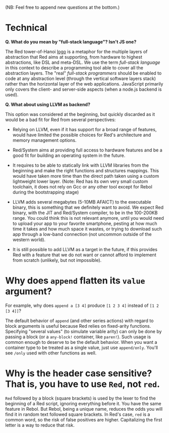 (NB: Feel free to append new questions at the bottom.)

# Technical

**Q. What do you mean by "full-stack language"? Isn't JS one?**

The Red tower-of-Hanoi [logo](http://i.stack.imgur.com/4iHfk.png) is a metaphor for the multiple layers of abstraction that Red aims at supporting, from hardware to highest abstractions, like DSL and meta-DSL. We use the term _full-stack language_ in this context to describe a programming tool able to cover all the abstraction layers. The "real" _full-stack programmers_ should be enabled to code at any abstraction level (through the vertical software layers stack) rather than the horizontal layer of the web applications. JavaScript primarily only covers the client- and server-side aspects (when a node.js backend is used).

**Q. What about using LLVM as backend?**

This option was considered at the beginning, but quickly discarded as it would be a bad fit for Red from several perspectives:

* Relying on LLVM, even if it has support for a broad range of features, would have limited the possible choices for Red's architecture and memory management options. 

* Red/System aims at providing full access to hardware features and be a good fit for building an operating system in the future.

* It requires to be able to statically link with LLVM libraries from the beginning and make the right functions and structures mappings. This would have taken more time than the direct path taken using a custom lightweight lower layer. (Note: Red has its own very small custom toolchain, it does not rely on Gcc or any other tool except for Rebol during the bootstrapping stage)

* LLVM adds several megabytes (5-10MB AFAICT) to the executable binary, this is something that we definitely want to avoid. We expect Red binary, with the JIT and Red/System compiler, to be in the 100-200KB range. You could think this is not relevant anymore, until you would need to upload your app to your favorite smartphone, pesting at how much time it takes and how much space it wastes, or trying to download such app through a low-band connection (not uncommon outside of the western world). 

* It is still possible to add LLVM as a target in the future, if this provides Red with a feature that we do not want or cannot afford to implement from scratch (unlikely, but not impossible).

# Why does `append` flatten its `value` argument?

For example, why does `append a [3 4]` produce `[1 2 3 4]` instead of `[1 2 [3 4]]`?

The default behavior of `append` (and other series actions) with regard to block arguments is useful because Red relies on fixed-arity functions. Specifying "several values" (to simulate variable arity) can only be done by passing a block (or a `any-block!` container, like `paren!`). Such usage is common enough to deserve to be the default behavior. When you want a container type to be treated as a single value, just use `append/only`. You'll see `/only` used with other functions as well.

# Why is the header case sensitive? That is, you have to use `Red`, not `red`.

`Red` followed by a block (square brackets) is used by the lexer to find the beginning of a Red script, ignoring everything before it. You have the same feature in Rebol. But Rebol, being a unique name, reduces the odds you will find it in random text followed square brackets. In Red's case, `red` is a common word, so the risk of false positives are higher. Capitalizing the first letter is a way to reduce that risk.
